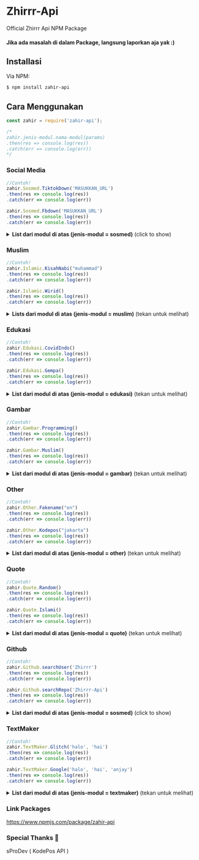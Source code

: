 # Zhirrr-Api
Official Zhirrr Api NPM Package

#### Jika ada masalah di dalam Package, langsung laporkan aja yak :)

## Installasi

Via NPM:
```bash
$ npm install zahir-api
```

## Cara Menggunakan

```js
const zahir = require('zahir-api');

/*
zahir.jenis-modul.nama-modul(params)
.then(res => console.log(res))
.catch(err => console.log(err))
*/
```

### Social Media

```js
//Contoh!
zahir.Sosmed.TiktokDown('MASUKKAN_URL')
.then(res => console.log(res))
.catch(err => console.log(err))

zahir.Sosmed.Fbdown('MASUKKAN_URL')
.then(res => console.log(res))
.catch(err => console.log(err))
```

<details>
  <summary><b>List dari modul di atas (jenis-modul = sosmed)</b> (click to show)</summary>

| nama modul | params | thing | response | description |
| :--- | :---------- | :--- | :--- | :--- |
| Fbdown | url | facebook url | json | Download Facebook Video |
| TiktokDown | url | tiktok url | json |  Download Tiktok Video |
| TiktokStalk | username | tiktok username | json |  Stalk Tiktok |

</details>

### Muslim

```js
//Contoh!
zahir.Islamic.KisahNabi("muhammad")
.then(res => console.log(res))
.catch(err => console.log(err))

zahir.Islamic.Wirid()
.then(res => console.log(res))
.catch(err => console.log(err))
```

<details>
  <summary><b>Lists dari modul di atas (jenis-modul = muslim)</b> (tekan untuk melihat)</summary>

| nama modul | params | thing | response | description |
| :--- | :---------- | :--- | :--- | :--- |
| AsmaulHusna | - | - | json | Menampilkan Data Asmaul Husna Full 99 |
| Tahlil | - | - | json | Menampilkan Data Doa Tahlil |
| AyatKursi | - | - | json | Menampilkan Data Doa Ayat Kursi |
| KisahNabi | nabi | nama nabi | json | Menampilkan Kisah 25 Nabi |
| Wirid | - | - | json | Menampilkan Data Doa Wirid |
| DoaHarian | - | - | json | Menampilkan Data Doa Harian |
| BacaanShalat | - | - | json | Menampilkan Data Bacaan Shalat |
| Quran | surah dan ayat | surat dan ayat | json | Menampilkan Data Al Qur'an Full 30 Juz |
| Hadits | kitab dan nomor | kitab dan nomor | json | Menampilkan Data Hadits Shahih Rasulullah |

</details>

### Edukasi

```js
//Contoh!
zahir.Edukasi.CovidIndo()
.then(res => console.log(res))
.catch(err => console.log(err))

zahir.Edukasi.Gempa()
.then(res => console.log(res))
.catch(err => console.log(err))
```

<details>
  <summary><b>List dari modul di atas (jenis-modul = edukasi)</b> (tekan untuk melihat)</summary>

| nama modul | params | thing | response | description |
| :--- | :---------- | :--- | :--- | :--- |
| CovidWorld | - | - | json | Data Covid Dunia |
| CovidIndo | - | - | json | Data Covid Indonesia |
| Gempa | - | - | json | Data Gempa Yg Terjadi Sekarang |
| KBBI | text | kata | json | Data KBBI |

</details>

### Gambar

```js
//Contoh!
zahir.Gambar.Programming()
.then(res => console.log(res))
.catch(err => console.log(err))

zahir.Gambar.Muslim()
.then(res => console.log(res))
.catch(err => console.log(err))
```

<details>
  <summary><b>List dari modul di atas (jenis-modul = gambar)</b> (tekan untuk melihat)</summary>

| nama modul | params | thing | response | description |
| :--- | :---------- | :--- | :--- | :--- |
| Teknologi | - | - | json | Gambar Wallpaper Nuansa Technology |
| Programming | - | - | json | Gambar Wallpaper Nuansa Programming |
| CyberSpace | - | - | json | Gambar Wallpaper Nuansa Cyberspace |
| Muslim | - | - | json | Gambar Wallpaper Nuansa Islami |
| Pegunungan | - | - | json | Gambar Wallpaper Nuansa Pegunungan |

</details>

### Other

```js
//Contoh!
zahir.Other.Fakename("en")
.then(res => console.log(res))
.catch(err => console.log(err))

zahir.Other.Kodepos("jakarta")
.then(res => console.log(res))
.catch(err => console.log(err))
```

<details>
  <summary><b>List dari modul di atas (jenis-modul = other)</b> (tekan untuk melihat)</summary>

| nama modul | params | thing | response | description |
| :--- | :---------- | :--- | :--- | :--- |
| Fakename | country | kode negara | json | Menampilkan Bio Data Orang Secara Random |
| IP | ip | nomor ip | json | Cek/Track IP Dengan Nomor IP |
| Kodepos | q | nama daerah | json | Cek Kodepos |
| Hilih | kata | kata | json | Hilih Generator |
| Shortlink | url | url | json | Short Link Tinyurl |
| LirikLagu | lagu | lagu | json | Cari Lirik Lagu |
| ChordLagu | url | url | json | Cari Chord Lagu |
| InfoNPM | query | query | json | Cari Info Module NPM |
| Joox | lagu | lagu | json | Cari Lagu Di Joox |

</details>

### Quote

```js
//Contoh!
zahir.Quote.Random()
.then(res => console.log(res))
.catch(err => console.log(err))

zahir.Quote.Islami()
.then(res => console.log(res))
.catch(err => console.log(err))
```

<details>
  <summary><b>List dari modul di atas (jenis-modul = quote)</b> (tekan untuk melihat)</summary>

| nama modul | params | thing | response | description |
| :--- | :---------- | :--- | :--- | :--- |
| Random | - | - | json | Menampilkan Quotes Secara Random |
| Islami | - | - | json | Menampilkan Quotes Islami |

</details>

### Github

```js
//Contoh!
zahir.Github.searchUser('Zhirrr')
.then(res => console.log(res))
.catch(err => console.log(err))

zahir.Github.searchRepo('Zhirrr-Api')
.then(res => console.log(res))
.catch(err => console.log(err))
```

<details>
  <summary><b>List dari modul di atas (jenis-modul = sosmed)</b> (click to show)</summary>

| nama modul | params | thing | response | description |
| :--- | :---------- | :--- | :--- | :--- |
| searchUser | user | github user | json | Mencari User Github |
| searchRepo | repo | github repo | json | Mencari Repo Github |

</details>

### TextMaker

```js
//Contoh!
zahir.TextMaker.Glitch('halo', 'hai')
.then(res => console.log(res))
.catch(err => console.log(err))

zahir.TextMaker.Google('halo', 'hai', 'anjay')
.then(res => console.log(res))
.catch(err => console.log(err))
```

<details>
  <summary><b>List dari modul di atas (jenis-modul = textmaker)</b> (tekan untuk melihat)</summary>

| nama modul | params | thing | response | description |
| :--- | :---------- | :--- | :--- | :--- |
| Glitch | Text1- Text2 | Text | json | Membuat Text Dengan Model Elegan |
| Google | Text1 - Text3 | Text | json | Membuat Text Dengan Model Elegan |
| Neon | Text | Text | json | Membuat Text Dengan Model Elegan |
| Glow | Text | Text | json | Membuat Text Dengan Model Elegan |
| Summer | Text | Text | json | Membuat Text Dengan Model Elegan |
| Flower | Text | Text | json | Membuat Text Dengan Model Elegan |
| CoffeeCup | Text | Text | json | Membuat Text Dengan Model Elegan |
| CoffeeCup2 | Text | Text | json | Membuat Text Dengan Model Elegan |

</details>

### Link Packages

https://www.npmjs.com/package/zahir-api

### Special Thanks 
sProDev ( KodePos API )
